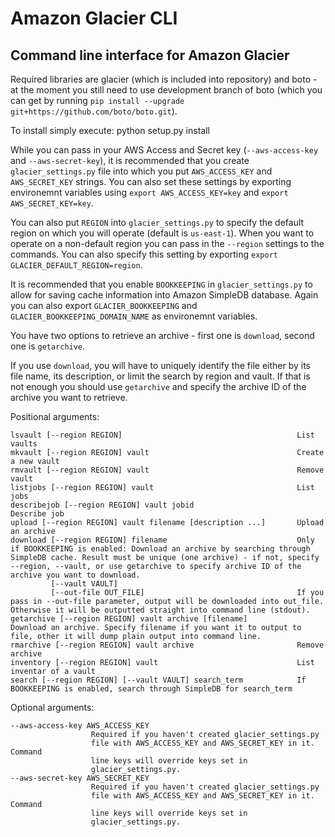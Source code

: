 Amazon Glacier CLI
==================

Command line interface for Amazon Glacier
-----------------------------------------

Required libraries are glacier (which is included into repository) and 
boto - at the moment you still need to use development branch of boto 
(which you can get by running `pip install --upgrade git+https://github.com/boto/boto.git`).

To install simply execute:
    python setup.py install

While you can pass in your AWS Access and Secret key (`--aws-access-key` and `--aws-secret-key`), 
it is recommended that you create `glacier_settings.py` file into which you put
`AWS_ACCESS_KEY` and `AWS_SECRET_KEY` strings. You can also set these settings
by exporting environemnt variables using `export AWS_ACCESS_KEY=key` and
`export AWS_SECRET_KEY=key`.

You can also put `REGION` into `glacier_settings.py` to specify the default region 
on which you will operate (default is `us-east-1`). When you want to operate on 
a non-default region you can pass in the `--region` settings to the commands.
You can also specify this setting by exporting `export GLACIER_DEFAULT_REGION=region`.

It is recommended that you enable `BOOKKEEPING` in `glacier_settings.py` to allow
for saving cache information into Amazon SimpleDB database. Again you can also
export `GLACIER_BOOKKEEPING` and `GLACIER_BOOKKEEPING_DOMAIN_NAME` as environemnt
variables.

You have two options to retrieve an archive - first one is `download`, 
second one is `getarchive`.

If you use `download`, you will have to uniquely identify the file either by 
its file name, its description, or limit the search by region and vault. 
If that is not enough you should use `getarchive` and specify the archive ID of
the archive you want to retrieve.

Positional arguments:  

	lsvault	[--region REGION]										List vaults
	mkvault	[--region REGION] vault									Create a new vault
	rmvault	[--region REGION] vault									Remove vault
	listjobs [--region REGION] vault								List jobs
	describejob [--region REGION] vault jobid						Describe job
	upload [--region REGION] vault filename [description ...]		Upload an archive
	download [--region REGION] filename								Only if BOOKKEEPING is enabled: Download an archive by searching through SimpleDB cache. Result must be unique (one archive) - if not, specify --region, --vault, or use getarchive to specify archive ID of the archive you want to download. 
			 [--vault VAULT]										
			 [--out-file OUT_FILE]									If you pass in --out-file parameter, output will be downloaded into out_file. Otherwise it will be outputted straight into command line (stdout).
	getarchive [--region REGION] vault archive [filename]			Download an archive. Specify filename if you want it to output to file, other it will dump plain output into command line.
	rmarchive [--region REGION] vault archive						Remove archive
	inventory [--region REGION] vault								List inventar of a vault
	search [--region REGION] [--vault VAULT] search_term			If BOOKKEEPING is enabled, search through SimpleDB for search_term
  
Optional arguments:  
  
	--aws-access-key AWS_ACCESS_KEY
                      Required if you haven't created glacier_settings.py
                      file with AWS_ACCESS_KEY and AWS_SECRET_KEY in it. Command
                      line keys will override keys set in
                      glacier_settings.py.
	--aws-secret-key AWS_SECRET_KEY
                      Required if you haven't created glacier_settings.py
                      file with AWS_ACCESS_KEY and AWS_SECRET_KEY in it. Command
                      line keys will override keys set in
                      glacier_settings.py.

